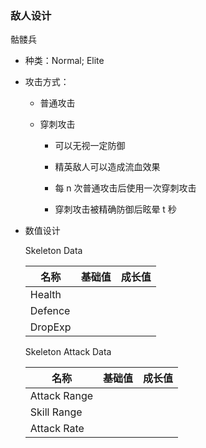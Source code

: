 ### 敌人设计

骷髅兵

* 种类：Normal; Elite

* 攻击方式：
  
  * 普通攻击
  
  * 穿刺攻击
    
    * 可以无视一定防御
    
    * 精英敌人可以造成流血效果
    
    * 每 n 次普通攻击后使用一次穿刺攻击
    
    * 穿刺攻击被精确防御后眩晕 t 秒

* 数值设计
  
  Skeleton Data
  
  | 名称      | 基础值 | 成长值 |
  | ------- | --- | --- |
  | Health  |     |     |
  | Defence |     |     |
  | DropExp |     |     |
  
  Skeleton Attack Data
  
  | 名称           | 基础值 | 成长值 |
  | ------------ | --- | --- |
  | Attack Range |     |     |
  | Skill Range  |     |     |
  | Attack Rate  |     |     |
